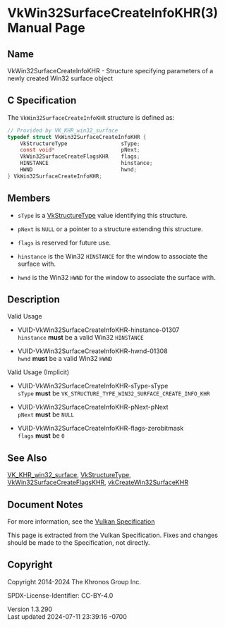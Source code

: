 # VkWin32SurfaceCreateInfoKHR(3) Manual Page

## Name

VkWin32SurfaceCreateInfoKHR - Structure specifying parameters of a newly
created Win32 surface object



## <a href="#_c_specification" class="anchor"></a>C Specification

The `VkWin32SurfaceCreateInfoKHR` structure is defined as:

``` c
// Provided by VK_KHR_win32_surface
typedef struct VkWin32SurfaceCreateInfoKHR {
    VkStructureType                 sType;
    const void*                     pNext;
    VkWin32SurfaceCreateFlagsKHR    flags;
    HINSTANCE                       hinstance;
    HWND                            hwnd;
} VkWin32SurfaceCreateInfoKHR;
```

## <a href="#_members" class="anchor"></a>Members

- `sType` is a [VkStructureType](https://registry.khronos.org/vulkan/specs/1.3-extensions/man/html/VkStructureType.html) value identifying
  this structure.

- `pNext` is `NULL` or a pointer to a structure extending this
  structure.

- `flags` is reserved for future use.

- `hinstance` is the Win32 `HINSTANCE` for the window to associate the
  surface with.

- `hwnd` is the Win32 `HWND` for the window to associate the surface
  with.

## <a href="#_description" class="anchor"></a>Description

Valid Usage

- <a href="#VUID-VkWin32SurfaceCreateInfoKHR-hinstance-01307"
  id="VUID-VkWin32SurfaceCreateInfoKHR-hinstance-01307"></a>
  VUID-VkWin32SurfaceCreateInfoKHR-hinstance-01307  
  `hinstance` **must** be a valid Win32 `HINSTANCE`

- <a href="#VUID-VkWin32SurfaceCreateInfoKHR-hwnd-01308"
  id="VUID-VkWin32SurfaceCreateInfoKHR-hwnd-01308"></a>
  VUID-VkWin32SurfaceCreateInfoKHR-hwnd-01308  
  `hwnd` **must** be a valid Win32 `HWND`

Valid Usage (Implicit)

- <a href="#VUID-VkWin32SurfaceCreateInfoKHR-sType-sType"
  id="VUID-VkWin32SurfaceCreateInfoKHR-sType-sType"></a>
  VUID-VkWin32SurfaceCreateInfoKHR-sType-sType  
  `sType` **must** be `VK_STRUCTURE_TYPE_WIN32_SURFACE_CREATE_INFO_KHR`

- <a href="#VUID-VkWin32SurfaceCreateInfoKHR-pNext-pNext"
  id="VUID-VkWin32SurfaceCreateInfoKHR-pNext-pNext"></a>
  VUID-VkWin32SurfaceCreateInfoKHR-pNext-pNext  
  `pNext` **must** be `NULL`

- <a href="#VUID-VkWin32SurfaceCreateInfoKHR-flags-zerobitmask"
  id="VUID-VkWin32SurfaceCreateInfoKHR-flags-zerobitmask"></a>
  VUID-VkWin32SurfaceCreateInfoKHR-flags-zerobitmask  
  `flags` **must** be `0`

## <a href="#_see_also" class="anchor"></a>See Also

[VK_KHR_win32_surface](https://registry.khronos.org/vulkan/specs/1.3-extensions/man/html/VK_KHR_win32_surface.html),
[VkStructureType](https://registry.khronos.org/vulkan/specs/1.3-extensions/man/html/VkStructureType.html),
[VkWin32SurfaceCreateFlagsKHR](https://registry.khronos.org/vulkan/specs/1.3-extensions/man/html/VkWin32SurfaceCreateFlagsKHR.html),
[vkCreateWin32SurfaceKHR](https://registry.khronos.org/vulkan/specs/1.3-extensions/man/html/vkCreateWin32SurfaceKHR.html)

## <a href="#_document_notes" class="anchor"></a>Document Notes

For more information, see the <a
href="https://registry.khronos.org/vulkan/specs/1.3-extensions/html/vkspec.html#VkWin32SurfaceCreateInfoKHR"
target="_blank" rel="noopener">Vulkan Specification</a>

This page is extracted from the Vulkan Specification. Fixes and changes
should be made to the Specification, not directly.

## <a href="#_copyright" class="anchor"></a>Copyright

Copyright 2014-2024 The Khronos Group Inc.

SPDX-License-Identifier: CC-BY-4.0

Version 1.3.290  
Last updated 2024-07-11 23:39:16 -0700
